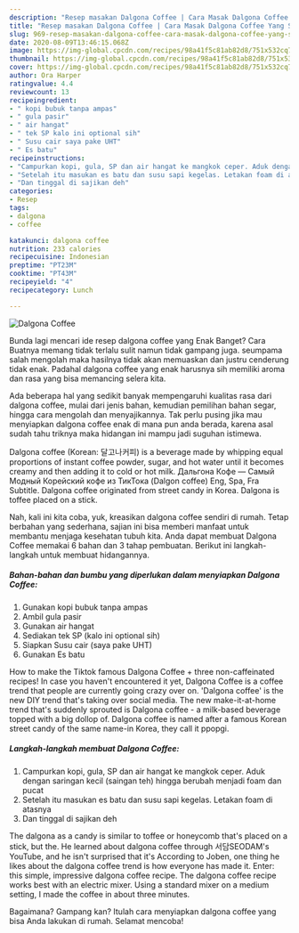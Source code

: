 ```yaml
---
description: "Resep masakan Dalgona Coffee | Cara Masak Dalgona Coffee Yang Sempurna"
title: "Resep masakan Dalgona Coffee | Cara Masak Dalgona Coffee Yang Sempurna"
slug: 969-resep-masakan-dalgona-coffee-cara-masak-dalgona-coffee-yang-sempurna
date: 2020-08-09T13:46:15.068Z
image: https://img-global.cpcdn.com/recipes/98a41f5c81ab82d8/751x532cq70/dalgona-coffee-foto-resep-utama.jpg
thumbnail: https://img-global.cpcdn.com/recipes/98a41f5c81ab82d8/751x532cq70/dalgona-coffee-foto-resep-utama.jpg
cover: https://img-global.cpcdn.com/recipes/98a41f5c81ab82d8/751x532cq70/dalgona-coffee-foto-resep-utama.jpg
author: Ora Harper
ratingvalue: 4.4
reviewcount: 13
recipeingredient:
- " kopi bubuk tanpa ampas"
- " gula pasir"
- " air hangat"
- " tek SP kalo ini optional sih"
- " Susu cair saya pake UHT"
- " Es batu"
recipeinstructions:
- "Campurkan kopi, gula, SP dan air hangat ke mangkok ceper. Aduk dengan saringan kecil (saingan teh) hingga berubah menjadi foam dan pucat"
- "Setelah itu masukan es batu dan susu sapi kegelas. Letakan foam di atasnya"
- "Dan tinggal di sajikan deh"
categories:
- Resep
tags:
- dalgona
- coffee

katakunci: dalgona coffee 
nutrition: 233 calories
recipecuisine: Indonesian
preptime: "PT23M"
cooktime: "PT43M"
recipeyield: "4"
recipecategory: Lunch

---
```



![Dalgona Coffee](https://img-global.cpcdn.com/recipes/98a41f5c81ab82d8/751x532cq70/dalgona-coffee-foto-resep-utama.jpg)

Bunda lagi mencari ide resep dalgona coffee yang Enak Banget? Cara Buatnya memang tidak terlalu sulit namun tidak gampang juga. seumpama salah mengolah maka hasilnya tidak akan memuaskan dan justru cenderung tidak enak. Padahal dalgona coffee yang enak harusnya sih memiliki aroma dan rasa yang bisa memancing selera kita.

Ada beberapa hal yang sedikit banyak mempengaruhi kualitas rasa dari dalgona coffee, mulai dari jenis bahan, kemudian pemilihan bahan segar, hingga cara mengolah dan menyajikannya. Tak perlu pusing jika mau menyiapkan dalgona coffee enak di mana pun anda berada, karena asal sudah tahu triknya maka hidangan ini mampu jadi suguhan istimewa.

Dalgona coffee (Korean: 달고나커피) is a beverage made by whipping equal proportions of instant coffee powder, sugar, and hot water until it becomes creamy and then adding it to cold or hot milk. Дальгона Кофе — Самый Модный Корейский кофе из ТикТока (Dalgon coffee) Eng, Spa, Fra Subtitle. Dalgona coffee originated from street candy in Korea. Dalgona is toffee placed on a stick.


Nah, kali ini kita coba, yuk, kreasikan dalgona coffee sendiri di rumah. Tetap berbahan yang sederhana, sajian ini bisa memberi manfaat untuk membantu menjaga kesehatan tubuh kita. Anda dapat membuat Dalgona Coffee memakai 6 bahan dan 3 tahap pembuatan. Berikut ini langkah-langkah untuk membuat hidangannya.

<!--inarticleads1-->

##### Bahan-bahan dan bumbu yang diperlukan dalam menyiapkan Dalgona Coffee:

1. Gunakan  kopi bubuk tanpa ampas
1. Ambil  gula pasir
1. Gunakan  air hangat
1. Sediakan  tek SP (kalo ini optional sih)
1. Siapkan  Susu cair (saya pake UHT)
1. Gunakan  Es batu


How to make the Tiktok famous Dalgona Coffee + three non-caffeinated recipes! In case you haven&#39;t encountered it yet, Dalgona Coffee is a coffee trend that people are currently going crazy over on. &#39;Dalgona coffee&#39; is the new DIY trend that&#39;s taking over social media. The new make-it-at-home trend that&#39;s suddenly sprouted is Dalgona coffee - a milk-based beverage topped with a big dollop of. Dalgona coffee is named after a famous Korean street candy of the same name-in Korea, they call it ppopgi. 

<!--inarticleads2-->

##### Langkah-langkah membuat Dalgona Coffee:

1. Campurkan kopi, gula, SP dan air hangat ke mangkok ceper. Aduk dengan saringan kecil (saingan teh) hingga berubah menjadi foam dan pucat
1. Setelah itu masukan es batu dan susu sapi kegelas. Letakan foam di atasnya
1. Dan tinggal di sajikan deh


The dalgona as a candy is similar to toffee or honeycomb that&#39;s placed on a stick, but the. He learned about dalgona coffee through 서담SEODAM&#39;s YouTube, and he isn&#39;t surprised that it&#39;s According to Joben, one thing he likes about the dalgona coffee trend is how everyone has made it. Enter: this simple, impressive dalgona coffee recipe. The dalgona coffee recipe works best with an electric mixer. Using a standard mixer on a medium setting, I made the coffee in about three minutes. 

Bagaimana? Gampang kan? Itulah cara menyiapkan dalgona coffee yang bisa Anda lakukan di rumah. Selamat mencoba!
